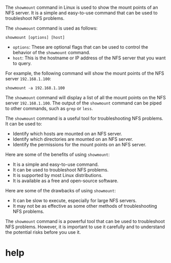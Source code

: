 The `showmount` command in Linux is used to show the mount points of an NFS server. It is a simple and easy-to-use command that can be used to troubleshoot NFS problems.

The `showmount` command is used as follows:

```
showmount [options] [host]
```

* `options`: These are optional flags that can be used to control the behavior of the `showmount` command.
* `host`: This is the hostname or IP address of the NFS server that you want to query.

For example, the following command will show the mount points of the NFS server `192.168.1.100`:

```
showmount -a 192.168.1.100
```

The `showmount` command will display a list of all the mount points on the NFS server `192.168.1.100`. The output of the `showmount` command can be piped to other commands, such as `grep` or `less`.

The `showmount` command is a useful tool for troubleshooting NFS problems. It can be used to:

* Identify which hosts are mounted on an NFS server.
* Identify which directories are mounted on an NFS server.
* Identify the permissions for the mount points on an NFS server.

Here are some of the benefits of using `showmount`:

* It is a simple and easy-to-use command.
* It can be used to troubleshoot NFS problems.
* It is supported by most Linux distributions.
* It is available as a free and open-source software.

Here are some of the drawbacks of using `showmount`:

* It can be slow to execute, especially for large NFS servers.
* It may not be as effective as some other methods of troubleshooting NFS problems.

The `showmount` command is a powerful tool that can be used to troubleshoot NFS problems. However, it is important to use it carefully and to understand the potential risks before you use it.


# help 

```

```

